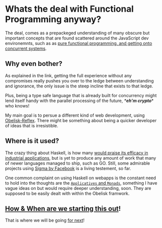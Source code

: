 # Whats the deal with Functional Programming anyway?

The deal, comes as a prepackeged understanding of many obscure but important concepts that are found scattered around the JavaScript dev environemnts, such as as [pure functional programming, and getting onto concurrent systems](https://stackoverflow.com/questions/3175656/why-should-i-want-to-learn-haskell).

## Why even bother?

As explained in the link, getting the full experience without any compromises really pushes you over to the ledge between understanding and ignorance, the only issue is the steep incline that exists to that ledge. 

Plus, being a type safe language that is already built for concurrency might lend itself handy with the parallel processing of the future, *\****eh'm crypto***** who knows!

My main goal is to persue a different kind of web development, using [Obelisk-Reflex](https://github.com/obsidiansystems/obelisk). There might be something about being a quicker developer of ideas that is irresistible.

## Where is it used?

The crazy thing about Haskell, is how many [would praise its efficacy in industrial applications](https://stackoverflow.com/questions/1604790/what-is-haskell-used-for-in-the-real-world?noredirect=1&lq=1), but is yet to produce any amount of work that many of newer languages managed to ship, such as GO. Still, some admirable projects using [Sigma by Facebook](https://engineering.fb.com/2015/06/26/security/fighting-spam-with-haskell/) is a living testement, so far.

One common complaint on using Haskell on webapps is the constant need to hold into the thoughts are the [`Applicatives` and `Monads`](http://learnyouahaskell.com/functors-applicative-functors-and-monoids), something I have vague ideas on but would require deeper understanding, soon. They are supposed to be easily dealt with within the Obelisk framwork.

## [How & When are we starting this out](https://stackoverflow.com/questions/1012573/getting-started-with-haskell?rq=1)!

That is where we will be going [for next](initial-impression.md)!